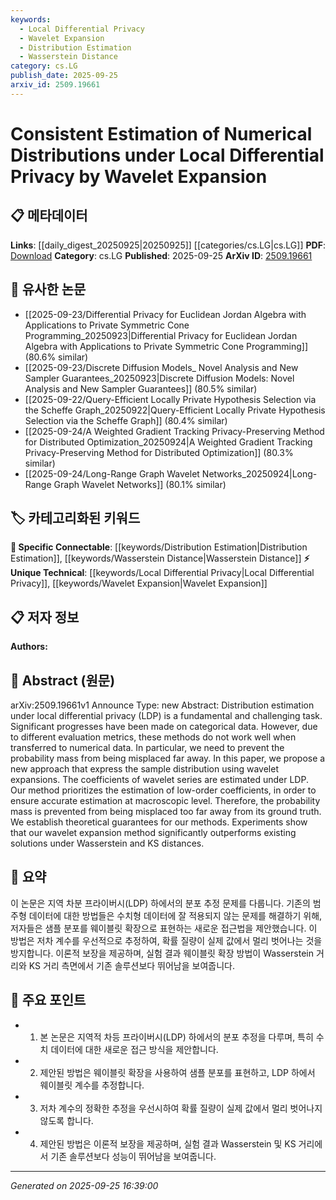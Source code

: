 ```yaml
---
keywords:
  - Local Differential Privacy
  - Wavelet Expansion
  - Distribution Estimation
  - Wasserstein Distance
category: cs.LG
publish_date: 2025-09-25
arxiv_id: 2509.19661
---
```


<!-- KEYWORD_LINKING_METADATA:
{
  "processed_timestamp": "2025-09-25T16:39:00.286474",
  "vocabulary_version": "1.0",
  "selected_keywords": [
    "Local Differential Privacy",
    "Wavelet Expansion",
    "Distribution Estimation",
    "Wasserstein Distance"
  ],
  "rejected_keywords": [],
  "similarity_scores": {
    "Local Differential Privacy": 0.8,
    "Wavelet Expansion": 0.75,
    "Distribution Estimation": 0.7,
    "Wasserstein Distance": 0.78
  },
  "extraction_method": "AI_prompt_based",
  "budget_applied": true,
  "candidates_json": {
    "candidates": [
      {
        "surface": "Local Differential Privacy",
        "canonical": "Local Differential Privacy",
        "aliases": [
          "LDP"
        ],
        "category": "unique_technical",
        "rationale": "Local Differential Privacy is a key concept in privacy-preserving data analysis, crucial for linking privacy-focused research.",
        "novelty_score": 0.7,
        "connectivity_score": 0.65,
        "specificity_score": 0.85,
        "link_intent_score": 0.8
      },
      {
        "surface": "Wavelet Expansion",
        "canonical": "Wavelet Expansion",
        "aliases": [
          "Wavelet Transform"
        ],
        "category": "unique_technical",
        "rationale": "Wavelet Expansion is a specific mathematical technique used in the paper, providing a unique angle for connecting related mathematical methods.",
        "novelty_score": 0.65,
        "connectivity_score": 0.6,
        "specificity_score": 0.8,
        "link_intent_score": 0.75
      },
      {
        "surface": "Distribution Estimation",
        "canonical": "Distribution Estimation",
        "aliases": [],
        "category": "specific_connectable",
        "rationale": "Distribution Estimation is a fundamental task in statistics and machine learning, linking to a broad range of estimation techniques.",
        "novelty_score": 0.5,
        "connectivity_score": 0.75,
        "specificity_score": 0.7,
        "link_intent_score": 0.7
      },
      {
        "surface": "Wasserstein Distance",
        "canonical": "Wasserstein Distance",
        "aliases": [
          "Earth Mover's Distance"
        ],
        "category": "specific_connectable",
        "rationale": "Wasserstein Distance is a specific metric for measuring distribution similarity, useful for linking to other metric-based research.",
        "novelty_score": 0.6,
        "connectivity_score": 0.7,
        "specificity_score": 0.75,
        "link_intent_score": 0.78
      }
    ],
    "ban_list_suggestions": [
      "method",
      "experiment",
      "performance"
    ]
  },
  "decisions": [
    {
      "candidate_surface": "Local Differential Privacy",
      "resolved_canonical": "Local Differential Privacy",
      "decision": "linked",
      "scores": {
        "novelty": 0.7,
        "connectivity": 0.65,
        "specificity": 0.85,
        "link_intent": 0.8
      }
    },
    {
      "candidate_surface": "Wavelet Expansion",
      "resolved_canonical": "Wavelet Expansion",
      "decision": "linked",
      "scores": {
        "novelty": 0.65,
        "connectivity": 0.6,
        "specificity": 0.8,
        "link_intent": 0.75
      }
    },
    {
      "candidate_surface": "Distribution Estimation",
      "resolved_canonical": "Distribution Estimation",
      "decision": "linked",
      "scores": {
        "novelty": 0.5,
        "connectivity": 0.75,
        "specificity": 0.7,
        "link_intent": 0.7
      }
    },
    {
      "candidate_surface": "Wasserstein Distance",
      "resolved_canonical": "Wasserstein Distance",
      "decision": "linked",
      "scores": {
        "novelty": 0.6,
        "connectivity": 0.7,
        "specificity": 0.75,
        "link_intent": 0.78
      }
    }
  ]
}
-->

# Consistent Estimation of Numerical Distributions under Local Differential Privacy by Wavelet Expansion

## 📋 메타데이터

**Links**: [[daily_digest_20250925|20250925]] [[categories/cs.LG|cs.LG]]
**PDF**: [Download](https://arxiv.org/pdf/2509.19661.pdf)
**Category**: cs.LG
**Published**: 2025-09-25
**ArXiv ID**: [2509.19661](https://arxiv.org/abs/2509.19661)

## 🔗 유사한 논문
- [[2025-09-23/Differential Privacy for Euclidean Jordan Algebra with Applications to Private Symmetric Cone Programming_20250923|Differential Privacy for Euclidean Jordan Algebra with Applications to Private Symmetric Cone Programming]] (80.6% similar)
- [[2025-09-23/Discrete Diffusion Models_ Novel Analysis and New Sampler Guarantees_20250923|Discrete Diffusion Models: Novel Analysis and New Sampler Guarantees]] (80.5% similar)
- [[2025-09-22/Query-Efficient Locally Private Hypothesis Selection via the Scheffe Graph_20250922|Query-Efficient Locally Private Hypothesis Selection via the Scheffe Graph]] (80.4% similar)
- [[2025-09-24/A Weighted Gradient Tracking Privacy-Preserving Method for Distributed Optimization_20250924|A Weighted Gradient Tracking Privacy-Preserving Method for Distributed Optimization]] (80.3% similar)
- [[2025-09-24/Long-Range Graph Wavelet Networks_20250924|Long-Range Graph Wavelet Networks]] (80.1% similar)

## 🏷️ 카테고리화된 키워드
**🔗 Specific Connectable**: [[keywords/Distribution Estimation|Distribution Estimation]], [[keywords/Wasserstein Distance|Wasserstein Distance]]
**⚡ Unique Technical**: [[keywords/Local Differential Privacy|Local Differential Privacy]], [[keywords/Wavelet Expansion|Wavelet Expansion]]

## 📋 저자 정보

**Authors:** 

## 📄 Abstract (원문)

arXiv:2509.19661v1 Announce Type: new 
Abstract: Distribution estimation under local differential privacy (LDP) is a fundamental and challenging task. Significant progresses have been made on categorical data. However, due to different evaluation metrics, these methods do not work well when transferred to numerical data. In particular, we need to prevent the probability mass from being misplaced far away. In this paper, we propose a new approach that express the sample distribution using wavelet expansions. The coefficients of wavelet series are estimated under LDP. Our method prioritizes the estimation of low-order coefficients, in order to ensure accurate estimation at macroscopic level. Therefore, the probability mass is prevented from being misplaced too far away from its ground truth. We establish theoretical guarantees for our methods. Experiments show that our wavelet expansion method significantly outperforms existing solutions under Wasserstein and KS distances.

## 📝 요약

이 논문은 지역 차분 프라이버시(LDP) 하에서의 분포 추정 문제를 다룹니다. 기존의 범주형 데이터에 대한 방법들은 수치형 데이터에 잘 적용되지 않는 문제를 해결하기 위해, 저자들은 샘플 분포를 웨이블릿 확장으로 표현하는 새로운 접근법을 제안했습니다. 이 방법은 저차 계수를 우선적으로 추정하여, 확률 질량이 실제 값에서 멀리 벗어나는 것을 방지합니다. 이론적 보장을 제공하며, 실험 결과 웨이블릿 확장 방법이 Wasserstein 거리와 KS 거리 측면에서 기존 솔루션보다 뛰어남을 보여줍니다.

## 🎯 주요 포인트

- 1. 본 논문은 지역적 차등 프라이버시(LDP) 하에서의 분포 추정을 다루며, 특히 수치 데이터에 대한 새로운 접근 방식을 제안합니다.
- 2. 제안된 방법은 웨이블릿 확장을 사용하여 샘플 분포를 표현하고, LDP 하에서 웨이블릿 계수를 추정합니다.
- 3. 저차 계수의 정확한 추정을 우선시하여 확률 질량이 실제 값에서 멀리 벗어나지 않도록 합니다.
- 4. 제안된 방법은 이론적 보장을 제공하며, 실험 결과 Wasserstein 및 KS 거리에서 기존 솔루션보다 성능이 뛰어남을 보여줍니다.


---

*Generated on 2025-09-25 16:39:00*